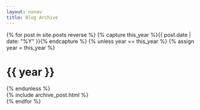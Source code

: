 ```yaml
---
layout: nonav
title: Blog Archive
---
```


<div id="blog-archives">
{% for post in site.posts reverse %}
{% capture this_year %}{{ post.date | date: "%Y" }}{% endcapture %}
{% unless year == this_year %}
  {% assign year = this_year %}
  <h1>{{ year }}</h1>
{% endunless %}
<article>
  {% include archive_post.html %}
</article>
{% endfor %}
</div>


